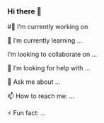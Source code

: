 ### Hi there 👋

#🔭 I’m currently working on

🌱 I’m currently learning ...

I’m looking to collaborate on ...

🤔 I’m looking for help with ...

💬 Ask me about ...

📫 How to reach me: ...

⚡ Fun fact: ...
